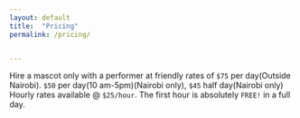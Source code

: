 ```yaml
---
layout: default
title:  "Pricing"
permalink: /pricing/


---
```


Hire a mascot only with a performer at friendly rates of `$75` per day(Outside Nairobi). `$50` per day(10 am-5pm)(Nairobi only), `$45` half day(Nairobi only) Hourly rates available @ `$25/hour`. The first hour is absolutely `FREE!` in a full day. 

